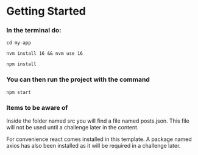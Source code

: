 # Getting Started

### In the terminal do:

<code>cd my-app</code>

<code>nvm install 16 && nvm use 16</code>

<code>npm install</code>

### You can then run the project with the command

<code>npm start</code>

### Items to be aware of

Inside the folder named src you will find a file named posts.json. This file will not be used until a challenge later in the content.

For convenience react comes installed in this template. A package named axios has also been installed as it will be required in a challenge later.
